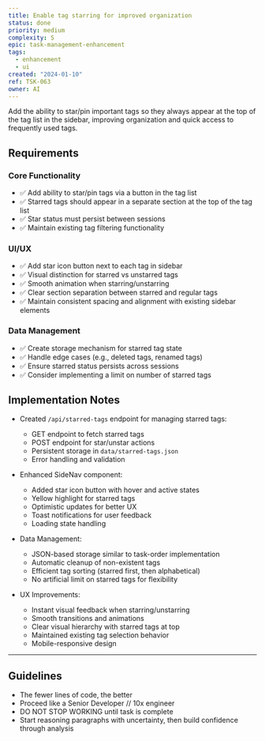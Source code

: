```yaml
---
title: Enable tag starring for improved organization
status: done
priority: medium
complexity: S
epic: task-management-enhancement
tags:
  - enhancement
  - ui
created: "2024-01-10"
ref: TSK-063
owner: AI
---
```


Add the ability to star/pin important tags so they always appear at the top of the tag list in the sidebar, improving organization and quick access to frequently used tags.

## Requirements

### Core Functionality

- ✅ Add ability to star/pin tags via a button in the tag list
- ✅ Starred tags should appear in a separate section at the top of the tag list
- ✅ Star status must persist between sessions
- ✅ Maintain existing tag filtering functionality

### UI/UX

- ✅ Add star icon button next to each tag in sidebar
- ✅ Visual distinction for starred vs unstarred tags
- ✅ Smooth animation when starring/unstarring
- ✅ Clear section separation between starred and regular tags
- ✅ Maintain consistent spacing and alignment with existing sidebar elements

### Data Management

- ✅ Create storage mechanism for starred tag state
- ✅ Handle edge cases (e.g., deleted tags, renamed tags)
- ✅ Ensure starred status persists across sessions
- ✅ Consider implementing a limit on number of starred tags

## Implementation Notes

- Created `/api/starred-tags` endpoint for managing starred tags:

  - GET endpoint to fetch starred tags
  - POST endpoint for star/unstar actions
  - Persistent storage in `data/starred-tags.json`
  - Error handling and validation

- Enhanced SideNav component:

  - Added star icon button with hover and active states
  - Yellow highlight for starred tags
  - Optimistic updates for better UX
  - Toast notifications for user feedback
  - Loading state handling

- Data Management:

  - JSON-based storage similar to task-order implementation
  - Automatic cleanup of non-existent tags
  - Efficient tag sorting (starred first, then alphabetical)
  - No artificial limit on starred tags for flexibility

- UX Improvements:
  - Instant visual feedback when starring/unstarring
  - Smooth transitions and animations
  - Clear visual hierarchy with starred tags at top
  - Maintained existing tag selection behavior
  - Mobile-responsive design

---

## Guidelines

- The fewer lines of code, the better
- Proceed like a Senior Developer // 10x engineer
- DO NOT STOP WORKING until task is complete
- Start reasoning paragraphs with uncertainty, then build confidence through analysis
